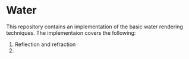 # Water
This repository contains an implementation of the basic water rendering techniques. 
The implementaion covers the following:
1.	Reflection and refraction
2.	
